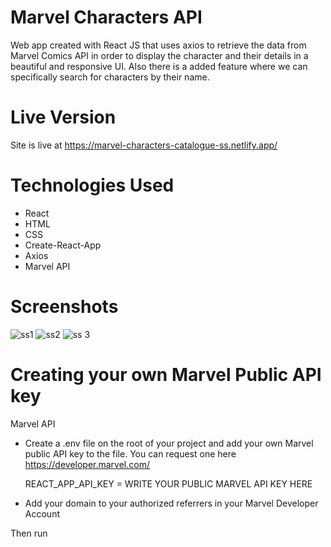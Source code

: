 # Marvel Characters API
Web app created with React JS that uses axios to retrieve the data from Marvel Comics API in order to display the character and their details in a beautiful and responsive UI. Also there is a added feature where we can specifically search for characters by their name.

# Live Version
Site is live at https://marvel-characters-catalogue-ss.netlify.app/

# Technologies Used
* React
* HTML
* CSS
* Create-React-App
* Axios
* Marvel API

# Screenshots
![ss1](https://user-images.githubusercontent.com/70655417/119850043-cc2d8900-bf2a-11eb-986c-7df295ac335e.JPG)
![ss2](https://user-images.githubusercontent.com/70655417/119850136-e10a1c80-bf2a-11eb-974b-5a0f6e8bde70.JPG)
![ss 3](https://user-images.githubusercontent.com/70655417/119850038-ca63c580-bf2a-11eb-854d-14ec7d1162bf.JPG)

# Creating your own Marvel Public API key
Marvel API
 * Create a .env file on the root of your project and add your own Marvel public API key to the file. You can request one here https://developer.marvel.com/

   REACT_APP_API_KEY = WRITE YOUR PUBLIC MARVEL API KEY HERE

 * Add your domain to your authorized referrers in your Marvel Developer Account
 
Then run

